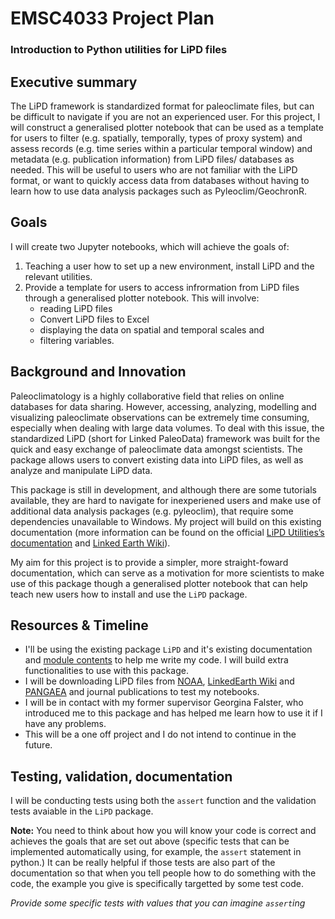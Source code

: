 # EMSC4033 Project Plan 

### Introduction to Python utilities for LiPD files

## Executive summary


The LiPD framework is standardized format for paleoclimate files, but can be difficult to navigate if you are not an experienced user. For this project, I will construct a generalised plotter notebook that can be used as a template for users to filter (e.g. spatially, temporally, types of proxy system) and assess records (e.g. time series within a particular temporal window) and metadata (e.g. publication information) from LiPD files/ databases as needed. This will be useful to users who are not familiar with the LiPD format, or want to quickly access data from databases without having to learn how to use data analysis packages such as Pyleoclim/GeochronR.
 

## Goals

I will create two Jupyter notebooks, which will achieve the goals of:
1) Teaching a user how to set up a new environment, install LiPD and the relevant utilities.
2) Provide a template for users to access infrormation from LiPD files through a generalised plotter notebook. This will involve: 
    - reading LiPD files 
    - Convert LiPD files to Excel
    - displaying the data on spatial and temporal scales and 
    - filtering variables.


## Background and Innovation  

Paleoclimatology is a highly collaborative field that relies on online databases for data sharing. However, accessing, analyzing, modelling and visualizing paleoclimate observations can be extremely time consuming, especially when dealing with large data volumes. To deal with this issue, the standardized LiPD (short for Linked PaleoData) framework was built for the quick and easy exchange of paleoclimate data amongst scientists. The package allows users to convert existing data into LiPD files, as well as analyze and manipulate LiPD data.

This package is still in development, and although there are some tutorials available, they are hard to navigate for inexperiened users and make use of additional data analysis packages (e.g. pyleoclim), that require some dependencies unavailable to Windows. My project will build on this existing documentation (more information can be found on the official [LiPD Utilities’s documentation](https://nickmckay.github.io/LiPD-utilities/python/index.html) and [Linked Earth Wiki](http://wiki.linked.earth/Using_LiPD_files)). 

My aim for this project is to provide a simpler, more straight-foward documentation, which can serve as a motivation for more scientists to make use of this package though a generalised plotter notebook that can help teach new users how to install and use the `LiPD` package. 

## Resources & Timeline

- I'll be using the existing package `LiPD` and it's existing documentation and [module contents](http://nickmckay.github.io/LiPD-utilities/python/source/lipd.html#module-lipd) to help me write my code. I will build extra functionalities to use with this package. 
- I will be downloading LiPD files from [NOAA](https://www.ncei.noaa.gov/access/paleo-search/), [LinkedEarth Wiki](http://wiki.linked.earth/Main_Page) and [PANGAEA](https://www.pangaea.de/) and journal publications to test my notebooks.
- I will be in contact with my former supervisor Georgina Falster, who introduced me to this package and has helped me learn how to use it if I have any problems. 
- This will be a one off project and I do not intend to continue in the future.


## Testing, validation, documentation

I will be conducting tests using both the `assert` function and the validation tests avaiable in the `LiPD` package.



**Note:** You need to think about how you will know your code is correct and achieves the goals that are set out above (specific tests that can be implemented automatically using, for example, the `assert` statement in python.)  It can be really helpful if those tests are also part of the documentation so that when you tell people how to do something with the code, the example you give is specifically targetted by some test code.

_Provide some specific tests with values that you can imagine `assert`ing_

